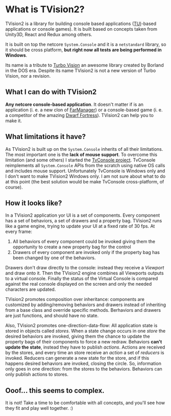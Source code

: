 # What is TVision2?

TVision2 is a library for building console based applications ([TUI](https://en.wikipedia.org/wiki/Text-based_user_interface)-based applications or console games). It is built based on concepts taken from Unity3D, React and Redux among others.

It is built on top the netcore `System.Console` and it is a `netstandard` library, so it should be cross platform, **but right now all tests are being performed in Windows**.

Its name is a tribute to [Turbo Vision](https://en.wikipedia.org/wiki/Turbo_Vision) an awesome library created by Borland in the DOS era. Despite its name TVision2 is not a new version of Turbo Vision, nor a revision.

## What I can do with TVision2

**Any netcore console-based application**. It doesn't matter if is an application (i. e. a new clon of [FarManager](https://www.farmanager.com/)) or a console-based game (i. e. a competitor of the amazing [Dwarf Fortress](https://en.wikipedia.org/wiki/Dwarf_Fortress)). TVision2 can help you to make it.

## What limitations it have?

As TVision2 is built up on the `System.Console` inherits of all their limitations. The most important one is the **lack of mouse support**. To overcome this limitation (and some others) I started the [TvConsole project](https://github.com/eiximenis/tvconsole). TvConsole reimplements all `System.Console` APIs from the scratch using native OS calls and includes mouse support. Unfortunately TvConsole is Windows only and I don't want to make TVision2 Windows only. I am not sure about what to do at this point (the best solution would be make TvConsole cross-platform, of course).

## How it looks like?

In a TVision2 application yor UI is a set of components. Every component has a set of behaviors, a set of drawers and a property bag. TVision2 runs like a game engine, trying to update your UI at a fixed rate of 30 fps. At every frame:

1. All behaviors of every component could be invoked giving them the opportunity to create a new property bag for the control
2. Drawers of every component are invoked only if the property bag has been changed by one of the behaviors.

Drawers don't draw directly to the console: instead they receive a _Viewport_ and draw onto it. Then the TVision2 engine combines all Viewports outputs to a virtual console. Finally the status of the Virtual Console is compared against the real console displayed on the screen and only the needed characters are updated.

TVision2 promotes composition over inheritance: components are customized by adding/removing behaviors and drawers instead of inheriting from a base class and override specific methods. Berhaviors and drawers are just functions, and should have no state.

Also, TVision2 promotes one-direction-data-flow: All application state is stored in objects called _stores_. When a state change occurs in one _store_ the desired behaviors are invoked, giving them the chance to update the property bags of their components to force a new redraw. Behaviors **can't update the state**, instead they have to publish _actions_. Actions are received by the stores, and every time an store receive an _action_ a set of _reducers_ is invoked. Reducers can generate a new state for the store, and if this happens desired behaviors are invoked, closing the circle.
So, information only goes in one direction: from the stores to the behaviors. Behaviors can only publish actions to stores.

## Ooof... this seems to complex.

It is not! Take a time to be comfortable with all concepts, and you'll see how they fit and play well together. :)